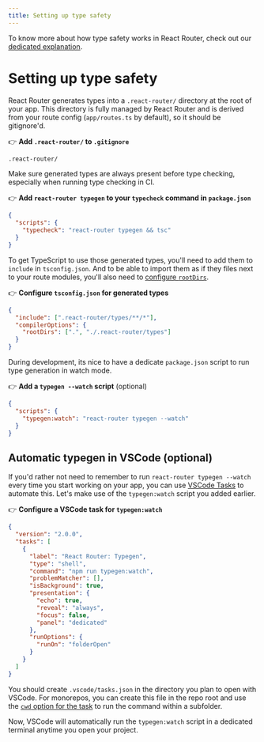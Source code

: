 ```yaml
---
title: Setting up type safety
---
```


To know more about how type safety works in React Router, check out our [dedicated explanation](../explanation/type-safety.md).

# Setting up type safety

React Router generates types into a `.react-router/` directory at the root of your app.
This directory is fully managed by React Router and is derived from your route config (`app/routes.ts` by default), so it should be gitignore'd.

👉 **Add `.react-router/` to `.gitignore`**

```txt
.react-router/
```

Make sure generated types are always present before type checking,
especially when running type checking in CI.

👉 **Add `react-router typegen` to your `typecheck` command in `package.json`**

```json
{
  "scripts": {
    "typecheck": "react-router typegen && tsc"
  }
}
```

To get TypeScript to use those generated types, you'll need to add them to `include` in `tsconfig.json`.
And to be able to import them as if they files next to your route modules, you'll also need to [configure `rootDirs`](https://www.typescriptlang.org/tsconfig/#rootDirs).

👉 **Configure `tsconfig.json` for generated types**

```json
{
  "include": [".react-router/types/**/*"],
  "compilerOptions": {
    "rootDirs": [".", "./.react-router/types"]
  }
}
```

During development, its nice to have a dedicate `package.json` script to run type generation in watch mode.

👉 **Add a `typegen --watch` script** (optional)

```json filename=package.json
{
  "scripts": {
    "typegen:watch": "react-router typegen --watch"
  }
}
```

## Automatic typegen in VSCode (optional)

If you'd rather not need to remember to run `react-router typegen --watch` every time you start working on your app, you can use [VSCode Tasks](https://code.visualstudio.com/docs/editor/tasks) to automate this.
Let's make use of the `typegen:watch` script you added earlier.

👉 **Configure a VSCode task for `typegen:watch`**

```json filename=.vscode/tasks.json
{
  "version": "2.0.0",
  "tasks": [
    {
      "label": "React Router: Typegen",
      "type": "shell",
      "command": "npm run typegen:watch",
      "problemMatcher": [],
      "isBackground": true,
      "presentation": {
        "echo": true,
        "reveal": "always",
        "focus": false,
        "panel": "dedicated"
      },
      "runOptions": {
        "runOn": "folderOpen"
      }
    }
  ]
}
```

<docs-info>

You should create `.vscode/tasks.json` in the directory you plan to open with VSCode.
For monorepos, you can create this file in the repo root and use the [`cwd` option for the task](https://code.visualstudio.com/docs/editor/tasks#_custom-tasks) to run the command within a subfolder.

</docs-info>

Now, VSCode will automatically run the `typegen:watch` script in a dedicated terminal anytime you open your project.
